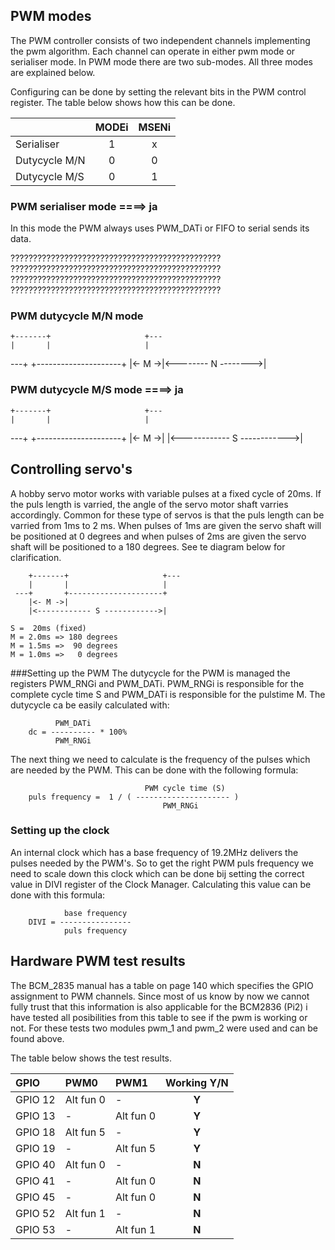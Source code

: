 ## PWM modes
The PWM controller consists of two independent channels implementing the pwm algorithm. Each channel can operate in either pwm
mode or serialiser mode. In PWM mode there are two sub-modes. All three modes are explained below.

Configuring can be done by setting the relevant bits in the PWM control register. The table below shows how this
can be done.

|               | MODEi | MSENi |
|:--------------|:-----:|:-----:|
| Serialiser    |   1   |   x   |
| Dutycycle M/N |   0   |   0   |
| Dutycycle M/S |   0   |   1   |


### PWM serialiser mode ====> ja
In this mode the PWM always uses PWM_DATi or FIFO to serial sends its data.  

???????????????????????????????????????????????
???????????????????????????????????????????????
???????????????????????????????????????????????
???????????????????????????????????????????????


### PWM dutycycle M/N mode


    +-------+                     +---
    |       |                     |
 ---+       +---------------------+
    |<- M ->|<-------- N -------->|


### PWM dutycycle M/S mode ====> ja


    +-------+                     +---
    |       |                     |
 ---+       +---------------------+
    |<- M ->|
    |<------------ S ------------>|
    
    



## Controlling servo's
A hobby servo motor works with variable pulses at a fixed cycle of 20ms. If the puls length
is varried, the angle of the servo motor shaft varries accordingly. Common for these type of
servos is that the puls length can be varried from 1ms to 2 ms. When pulses of 1ms are 
given the servo shaft will be positioned at 0 degrees and when pulses of 2ms are given the servo 
shaft will be positioned to a 180 degrees. See te diagram below for clarification.

```
    +-------+                     +---
    |       |                     |
 ---+       +---------------------+
    |<- M ->|
    |<------------ S ------------>|
 
S =  20ms (fixed)
M = 2.0ms => 180 degrees
M = 1.5ms =>  90 degrees
M = 1.0ms =>   0 degrees
```
###Setting up the PWM
The dutycycle for the PWM is managed the registers PWM_RNGi and PWM_DATi. PWM_RNGi is responsible
for the complete cycle time S and PWM_DATi is responsible for the pulstime M. The dutycycle ca
be easily calculated with:
```
          PWM_DATi
	dc = ---------- * 100%
          PWM_RNGi
```          
The next thing we need to calculate is the frequency of the pulses which are needed by the PWM. 
This can be done with the following formula:
```
                              PWM cycle time (S)
	puls frequency =  1 / ( --------------------- )
                                  PWM_RNGi 
```
### Setting up the clock
An internal clock which has a base frequency of 19.2MHz delivers the pulses needed by the PWM's. So to get 
the right PWM puls frequency we need to scale down this clock which can be done bij setting the correct value
in DIVI register of the Clock Manager. Calculating this value can be done with this formula:
```
			base frequency
	DIVI = ----------------
	        puls frequency
```

## Hardware PWM test results
The BCM_2835 manual has a table on page 140 which specifies the GPIO assignment to PWM channels. Since most of us know by now
we cannot fully trust that this information is also applicable for the BCM2836 (Pi2) i have tested all posibilities from
this table to see if the pwm is working or not. For these tests two modules pwm_1 and pwm_2 were used and can be found above. 

The table below shows the test results.

| GPIO    | PWM0      | PWM1      |  Working Y/N |
|:--------|:----------|:----------|:------------:|
| GPIO 12 | Alt fun 0 | -         | **Y**        |
| GPIO 13 | -         | Alt fun 0 | **Y**        |
| GPIO 18 | Alt fun 5 | -         | **Y**        |
| GPIO 19 | -         | Alt fun 5 | **Y**        |
| GPIO 40 | Alt fun 0 | -         | **N**        |
| GPIO 41 | -         | Alt fun 0 | **N**        |
| GPIO 45 | -         | Alt fun 0 | **N**        |
| GPIO 52 | Alt fun 1 | -         | **N**        |
| GPIO 53 | -         | Alt fun 1 | **N**        |
